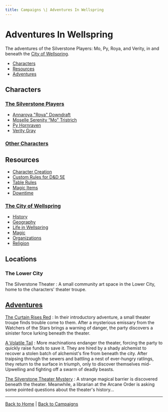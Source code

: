 ```yaml
---
title: Campaigns \| Adventures In Wellspring
---
```


# Adventures In Wellspring

The adventures of the Silverstone Players: Mo, Py, Roya, and Verity, in and beneath the [City of Wellspring]({{site.baseurl}}/settings/wellspring).

- [Characters](#characters)
- [Resources](#resources)
- [Adventures](#adventures)

## Characters

### [The Silverstone Players](./characters)

- [Annaroya "Roya" Downdraft](./characters#annaroya-roya-downdraft)
- [Moselle Serenity “Mo” Tristrich](./characters#moselle-serenity-mo-tristrich)
- [Py Hornraven](./characters#py-hornraven)
- [Verity Gray](./characters#verity-gray)

### [Other Characters](./characters#other-characters)

## Resources

- [Character Creation](./character-creation)
- [Custom Rules for D&D 5E]({{site.baseurl}}/systems/5e)
- [Table Rules](./table-rules)
- [Magic Items](./magic-items)
- [Downtime]({{site.baseurl}}/systems/5e/downtime)
<!-- - [Organizations, Contacts, And Reputation] -->

### [The City of Wellspring]({{site.baseurl}}/settings/wellspring)

- [History]({{site.baseurl}}/settings/wellspring/history)
- [Geography]({{site.baseurl}}/settings/wellspring/geography)
- [Life in Wellspring]({{site.baseurl}}/settings/wellspring/life)
- [Magic]({{site.baseurl}}/settings/wellspring/magic)
- [Organizations]({{site.baseurl}}/settings/wellspring/organizations)
- [Religion]({{site.baseurl}}/settings/wellspring/religion)

## Locations

### The Lower City

The Silverstone Theater
: A small community art space in the Lower City, home to the characters' theater troupe.

## [Adventures]({{site.baseurl}}/campaigns/wellspring/adventures/)

[The Curtain Rises Red]({{site.baseurl}}/campaigns/wellspring/adventures/the-curtain-rises-red)
: In their introductory adventure, a small theater troupe finds trouble come to them. After a mysterious emissary from the Watchers of the Stars brings a warning of danger, the party discovers a sinister force lurking beneath the theater.

[A Volatile Tail]({{site.baseurl}}/campaigns/wellspring/adventures/a-volatile-tail)
: More machinations endanger the theater, forcing the party to quickly raise funds to save it. They are hired by a shady alchemist to recover a stolen batch of alchemist's fire from beneath the city. After traipsing through the sewers and battling a nest of ever-hungry ratlings, they return to the surface in triumph, only to discover themselves mid-Upwelling and fighting off a swarm of deadly beasts.

[The Silverstone Theater Mystery]({{site.baseurl}}/campaigns/wellspring/adventures/the-silverstone-theater-mystery)
: A strange magical barrier is discovered beneath the theater. Meanwhile, a librarian at the Arcane Order is asking some pointed questions about the theater's history...

---

[Back to Home]({{site.baseurl}}/)
|
[Back to Campaigns]({{site.baseurl}}/campaigns)
